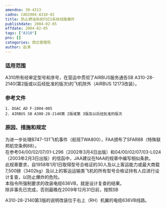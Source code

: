 ```yaml
---
amendno: 39-4313  
cadno: CAD2004-A310-02  
title: 防止燃油系统FQIS系统线路爆炸  
publishdate: 2004-02-05  
effdate: 2004-02-05  
tags: ["A310"]  
pns: []  
categories: 西北管理局  
author: 赵涛  
---
```

  
### 适用范围  
A310所有经审定型号和序号，在营运中贯彻了AIRBUS服务通告SB A310-28-2140(第2版或以后经批准的版次)的飞机除外（AIRBUS 12173改装）。  
  
<!--more-->  
### 参考文件  
    1. DGAC AD F-2004-005  
    2. AIRBUS SB A300-28-2140第 2版或第 3版及以后经批准的版次  
  
### 原因、措施和规定  
为进一步处理B747-131飞机事件（航班TWA800），FAA颁布了SFAR88（特殊联邦航空条例88）。  
    在参考04/00/02/07/01-L296（2002年3月4日出版）和04/00/02/07/03-L024（2003年2月3日出版）的信函中，JAA建议在NAA的规章中编写相似条款。  
    此规章要求，自1958年1月1日取得型号合格证的30人及以上客运能力或最大商载7,500磅（3402kg）及以上的客运运输类飞机的所有型号合格证持有人应进行设计复查，以防止爆炸的危险。  
    本指令所强制要求的改装电缆636VB，就是设计复查的结果。  
    除非事先已完成，否则最晚在2009年12月31日前，按照SB  
  
A310-28-2140第3版的说明改装位于右上（RH）机翼的电缆636VB线路。  
